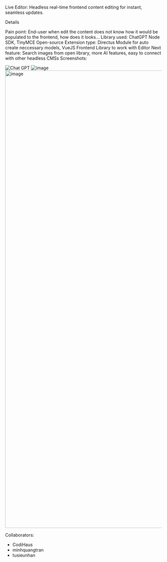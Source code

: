 Live Editor: Headless real-time frontend content editing for instant, seamless updates.

Details

Pain point: End-user when edit the content does not know how it would be populated to the frontend, how does it looks...
Library used: ChatGPT Node SDK, TinyMCE Open-source
Extension type: Directus Module for auto create neccessary models, VueJS Frontend Library to work with Editor
Next feature: Search images from open library, more AI features, easy to connect with other headless CMSs
Screenshots:

![Chat GPT](https://github.com/codihaus/live-editor/assets/68498487/57309ea3-1ea1-483e-8867-7e0f9e04b4da)
![image](https://github.com/codihaus/live-editor/assets/68498487/6ae7583d-b38d-440d-8402-1eddbefce9b3)
<img width="1469" alt="image" src="https://github.com/codihaus/live-editor/assets/68498487/44669e8e-9a21-4d06-888d-8777f3d30dc5">

Collaborators:

- CodiHaus
- minhquangtran
- tusieunhan
